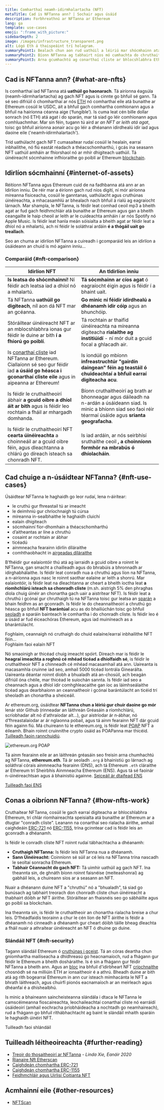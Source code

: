 ```yaml
---
title: Comharthaí neamh-idirmhalartacha (NFT)
metaTitle: Cad is NFTanna ann? | Sochair agus úsáid
description: Forbhreathnú ar NFTanna ar Ethereum
lang: ga
template: use-cases
emoji: ":frame_with_picture:"
sidebarDepth: 2
image: /images/infrastructure_transparent.png
alt: Lógó Eth á thaispeáint trí holagram.
summaryPoint1: Bealach chun aon rud uathúil a léiriú mar shócmhainn atá bunaithe ar Ethereum.
summaryPoint2: Bíonn NFTanna ag tabhairt níos mó cumhachta do chruthaitheoirí ábhair ná riamh.
summaryPoint3: Arna gcumhachtú ag conarthaí cliste ar bhlocshlabhra Ethereum.
---
```


## Cad is NFTanna ann? {#what-are-nfts}

Is comharthaí iad NFTanna atá **uathúil go haonarach**. Tá airíonna éagsúla (neamh-idirmharlartacha) ag gach NFT agus is cinnte go bhfuil sé gann. Tá sé seo difriúil ó chomharthaí ar nós [ETH](/glossary/#ether) nó comharthaí eile atá bunaithe ar Ethereum cosúil le USDC, áit a bhfuil gach comhartha comhionann agus a bhfuil na hairíonna céanna aige (‘fungible’). Is cuma leat cén bille dollar sonrach (nó ETH) atá agat i do sparán, mar tá siad go léir comhionann agus comhluachmhar. Mar sin féin, tugann tú aird ar _an NFT ar leith atá agat_, toisc go bhfuil airíonna aonair acu go léir a dhéanann idirdhealú idir iad agus daoine eile ('neamh‑idirmhalartach').

Tríd uathúlacht gach NFT cumasaítear rudaí cosúil le healaín, earraí inbhailithe, nó fiú eastát réadach a théacschomharthú, i gcás ina seasann NFT uathúil amháin ar fhíorshaol nó ar mhír dhigiteach uathúil. Tá úinéireacht sócmhainne infhíoraithe go poiblí ar Ethereum [blockchain](/glossary/#blockchain).

<YouTube id="Xdkkux6OxfM" />

## Idirlíon sócmhainní {#internet-of-assets}

Réitíonn NFTanna agus Ethereum cuid de na fadhbanna atá ann ar an Idirlíon inniu. De réir mar a éiríonn gach rud níos digití, ní mór airíonna míreanna fisiceacha, cosúil le ganntanas, uathúlacht agus cruthúnas úinéireachta, a mhacasamhlú ar bhealach nach bhfuil á rialú ag eagraíocht lárnach. Mar shampla, le NFTanna, is féidir leat comhad ceoil mp3 a bheith agat ar fud gach feidhmchláir atá bunaithe ar Ethereum agus gan a bheith ceangailte le haip cheoil ar leith ar le cuideachta amháin í ar nós Spotify nó Apple Music. Is féidir leat hanla meán sóisialta a bheith agat ar féidir leat a dhíol nó a mhalartú, ach ní féidir le soláthraí ardáin **é a thógáil uait go treallach**.

Seo an chuma ar idirlíon NFTanna a cuireadh i gcomparáid leis an idirlíon a úsáideann an chuid is mó againn inniu...

### Comparáid {#nft-comparison}

| Idirlíon NFT                                                                                                                                                                            | An tIdirlíon inniu                                                                                                                                                       |
| --------------------------------------------------------------------------------------------------------------------------------------------------------------------------------------- | ------------------------------------------------------------------------------------------------------------------------------------------------------------------------ |
| **Is leatsa do shócmhainní!** Ní féidir ach leatsa iad a dhíol nó a mhalartú.                                                                                                           | **Tá sócmhainn ar cíos agat** ó eagraíocht éigin agus is féidir í a bhaint uait.                                                                                         |
| Tá NFTanna **uathúil go digiteach**, níl aon dá NFT mar an gcéanna.                                                                                                                     | **Go minic ní féidir idirdhealú a dhéanamh idir cóip** agus an bhunchóip.                                                                                                |
| Stóráiltear úinéireacht NFT ar an mblocshlabhra ionas gur féidir le duine ar bith **í a fhíorú go poiblí**.                                                                             | Tá rochtain ar thaifid úinéireachta na míreanna digiteacha **rialaithe ag institiúidí** - ní mór duit a gcuid focal a ghlacadh air.                                      |
| Is [conarthaí cliste](/glossary/#smart-contract) iad NFTanna ar Ethereum. Ciallaíonn sé seo gur féidir iad **a úsáid go héasca i gconarthaí cliste eile** agus in aipeanna ar Ethereum! | Is iondúil go mbíonn **infreastruchtúr "gairdín daingean" féin ag teastáil ó chuideachtaí a bhfuil earraí digiteacha acu**.                                              |
| Is féidir le cruthaitheoirí ábhair **a gcuid oibre a dhíol áit ar bith** agus is féidir leo rochtain a fháil ar mhargadh domhanda.                                                      | Bíonn cruthaitheoirí ag brath ar bhonneagar agus dáileadh na n-ardán a úsáideann siad. Is minic a bhíonn siad seo faoi réir téarmaí úsáide agus **srianta geografacha**. |
| Is féidir le cruthaitheoirí NFT **cearta úinéireachta** a choinneáil ar a gcuid oibre féin, agus dleachtanna a chlárú go díreach isteach sa chonradh NFT.                               | Is iad ardáin, ar nós seirbhísí sruthaithe ceoil **, a choinníonn formhór na mbrabús ó dhíolacháin**.                                                                    |

## Cad chuige a n-úsáidtear NFTanna? {#nft-use-cases}

Úsáidtear NFTanna le haghaidh go leor rudaí, lena n‑áirítear:

- le cruthú gur fhreastail tú ar imeacht
- le deimhniú gur chríochnaigh tú cúrsa
- míreanna in-sealbhaithe le haghaidh cluichí
- ealaín dhigiteach
- sócmhainní fíor-dhomhain a théacschomharthú
- d’aitheantas ar líne a chruthú
- cosaint ar rochtain ar ábhar
- ticéadú
- ainmneacha fearainn idirlín díláraithe
- comhthaobhacht in [airgeadas díláraithe](/glossary/#defi)

B’fhéidir gur ealaíontóir thú atá ag iarraidh a gcuid oibre a roinnt le NFTanna, gan smacht a chailleadh agus do bhrabúis a bhronnadh ar idirghabhálaithe. Is féidir leat conradh nua a chruthú agus líon na NFTanna, a n-airíonna agus nasc le roinnt saothar ealaíne ar leith a shonrú. Mar ealaíontóir, is féidir leat na dleachtanna ar cheart a bheith íoctha leat **a ríomhchlárú isteach sa chonradh cliste** (m.sh. aistrigh 5% den phraghas díola chuig úinéir an chonartha gach uair a aistrítear NFT). Is féidir leat a chruthú i gcónaí gur chruthaigh tú na NFTanna toisc gur leatsa an [sparán](/glossary/#wallet) a bhain feidhm as an gconradh. Is féidir le do cheannaitheoirí a chruthú go héasca go bhfuil **NFT barántúal** acu as do bhailiúchán toisc go bhfuil [seoladh](/glossary/#address) a sparáin bainteach le comhartha i do chonradh cliste. Is féidir leo é a úsáid ar fud éiceachóras Ethereum, agus iad muiníneach as a bharántúlacht.

<InfoBanner shouldSpaceBetween emoji=":eyes:" mt="8">
  <div>Foghlaim, ceannaigh nó cruthaigh do chuid ealaíne/earraí inbhailithe NFT féin...</div>
  <ButtonLink href="/apps/?category=collectibles#explore">
    Foghlaim faoi ealaín NFT
  </ButtonLink>
</InfoBanner>

Nó smaoinigh ar thicéad chuig imeacht spóirt. Díreach mar is féidir le **heagraí imeachta a roghnú cé mhéad ticéad a dhíolfaidh sé**, is féidir le cruthaitheoir NFT a chinneadh cé mhéad macasamhail atá ann. Uaireanta is macasamhla cruinne iad seo, amhail 5000 ticéad Iontrála Ginearálta. Uaireanta déantar roinnt díobh a bhualadh atá an-chosúil, ach beagán difriúil óna chéile, mar thicéad le suíochán sannta. Is féidir iad seo a cheannach agus a dhíol idir comhghleacaithe gan íoc as láimhseálaithe ticéad agus dearbhaíonn an ceannaitheoir i gcónaí barántúlacht an ticéid trí sheoladh an chonartha a sheiceáil.

Ar ethereum.org, úsáidtear **NFTanna chun a léiriú gur chuir daoine go mór** lenár stór Github (rinneadar an láithreán Gréasáin a ríomhchlárú, scríobhadar alt nó d'athraíodar alt...), gur aistríodar ár n‑ábhar, nó d’fhreastalaíodar ar ár nglaonna pobail, agus tá ainm fearainn NFT dár gcuid féin againn fiú. Má chuireann tú le ethereum.org, is féidir leat [POAP](/glossary/#poap) NFT a éileamh. Bhain roinnt cruinnithe crypto úsáid as POAPanna mar thicéid. [Tuilleadh faoin rannchuidiú](/contributing/#poap).

![ethereum.org POAP](./poap.png)

Tá ainm fearainn eile ar an láithreán gréasáin seo freisin arna chumhachtú ag NFTanna, **ethereum.eth**. Tá ár seoladh `.org` á bhainistiú go lárnach ag soláthraí córais ainmneacha fearainn (DNS), ach tá Ethereum `.eth` cláraithe ar Ethereum trí Sheirbhís Ainmneacha Ethereum (ENS). Agus tá sé faoinár n-úinéireachtsan agus á bhainistiú againne. [Seiceáil ár dtaifead ENS](https://app.ens.domains/name/ethereum.eth)

[Tuilleadh faoi ENS](https://app.ens.domains)

<Divider />

## Conas a oibríonn NFTanna? {#how-nfts-work}

Cruthaítear NFTanna, cosúil le gach earraí digiteacha ar bhlocshlabhra Ethereum, trí chlár ríomhaireachta speisialta atá bunaithe ar Ethereum ar a dtugtar "conradh cliste". Leanann na conarthaí seo rialacha áirithe, amhail caighdeáin [ERC-721](/glossary/#erc-721) nó [ERC-1155](/glossary/#erc-1155), trína gcinntear cad is féidir leis an gconradh a dhéanamh.

Is féidir le conradh cliste NFT roinnt rudaí tábhachtacha a dhéanamh:

- **Cruthaigh NFTanna:** Is féidir leis NFTanna nua a dhéanamh.
- **Sann Úinéireacht:** Coinníonn sé súil ar cé leis na NFTanna trína nascadh le seoltaí sonracha Ethereum.
- **Tabhair Céannacht do gach NFT:** Tá uimhir uathúil ag gach NFT. Ina theannta sin, de ghnáth bíonn roinnt faisnéise (meiteashonraí) ag gabháil leis, a chuireann síos ar a seasann an NFT.

Nuair a dhéanann duine NFT a "chruthú" nó a "bhualadh", tá siad go bunúsach ag tabhairt treorach don chonradh cliste chun úinéireacht a thabhairt dóibh ar NFT áirithe. Stóráiltear an fhaisnéis seo go sábháilte agus go poiblí sa blockchain.

Ina theannta sin, is féidir le cruthaitheoir an chonartha rialacha breise a chur leis. D’fhéadfaidís teorainn a chur le cén líon de NFT áirithe is féidir a dhéanamh nó cinneadh a dhéanamh gur cheart dóibh táille bheag dleachta a fháil nuair a athraítear úinéireacht an NFT ó dhuine go duine.

### Slándáil NFT {#nft-security}

Tagann slándáil Ethereum ó [cruthúnas i gceist](/glossary/#pos). Tá an córas deartha chun gníomhartha mailíseacha a dhídhreasú go heacnamaíoch, rud a fhágann gur féidir le Ethereum a bheith dosháraithe. Is é sin a fhágann gur féidir NFTanna a bheith ann. Agus an [bloc](/glossary/#block) ina bhfuil d'idirbheart NFT [críochnaithe](/glossary/#finality) chosnódh sé na milliúin ETH ar ionsaitheoir é a athrú. Bheadh ​​​duine ar bith atá ag rith bogearraí Ethereum in ann cur isteach mímhacánta le NFT a bhrath láithreach, agus chuirfí pionós eacnamaíoch ar an meirleach agus dhéanfaí é a dhíshealbhú.

Is minic a bhaineann saincheisteanna slándála i dtaca le NFTanna le camscéimeanna fioscaireachta, leochaileachtaí conarthaí cliste nó earráidí úsáideoirí (amhail eochracha príobháideacha a nochtadh go neamhaireach), rud a fhágann go bhfuil ríthábhachtacht ag baint le slándáil mhaith sparáin le haghaidh úinéirí NFT.

<ButtonLink href="/security/">
  Tuilleadh faoi shlándáil
</ButtonLink>

## Tuilleadh léitheoireachta {#further-reading}

- [Treoir do thosaitheoirí ar NFTanna](https://linda.mirror.xyz/df649d61efb92c910464a4e74ae213c4cab150b9cbcc4b7fb6090fc77881a95d) - _Linda Xie, Eanáir 2020_
- [Rianaire Nft Etherscan](https://etherscan.io/nft-top-contracts)
- [Caighdeán chomhartha ERC-721](/developers/docs/standards/tokens/erc-721/)
- [Caighdeán chomhartha ERC-1155](/developers/docs/standards/tokens/erc-1155/)
- [Feidhmchláir agus Uirlisí Coitianta NFT](https://www.ethereum-ecosystem.com/blockchains/ethereum/nfts)

## Acmhainní eile {#other-resources}

- [NFTScan](https://nftscan.com/)

<Divider />

<QuizWidget quizKey="nfts" />
